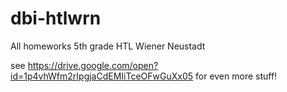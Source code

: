 # dbi-htlwrn
All homeworks 5th grade HTL Wiener Neustadt

see https://drive.google.com/open?id=1p4vhWfm2rIpgjaCdEMIiTceOFwGuXx05 for even more stuff!

